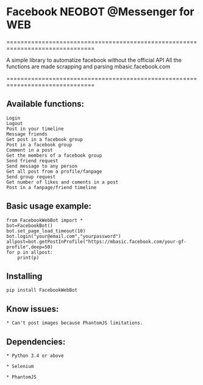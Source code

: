 # Facebook NEOBOT @Messenger for WEB

===============================================================================

A simple library to automatize facebook without the official API
All the functions are made scrapping and parsing mbasic.facebook.com

===============================================================================

## Available functions:

    Login
    Logout 
	Post in your timeline
	Message friends
	Get post in a facebook group
	Post in a facebook group
	Comment in a post
	Get the members of a facebook group
	Send friend request
	Send message to any person
	Get all post from a profile/fanpage
	Send group request
	Get number of likes and coments in a post
	Post in a fanpage/friend timeline
    
## Basic usage example:

```
from FacebookWebBot import *
bot=FacebookBot()
bot.set_page_load_timeout(10)
bot.login("your@email.com","yourpassword")
allpost=bot.getPostInProfile("https://mbasic.facebook.com/your-gf-profile",deep=50)
for p in allpost:
	print(p)
```
## Installing
```
pip install FacebookWebBot
```
## Know issues:

    * Can't post images because PhantomJS limitations.

## Dependencies:

    * Python 3.4 or above

    * Selenium

    * PhantomJS
